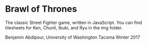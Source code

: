 # Brawl of Thrones

The classic Street Fighter game, written in JavaScript.
You can find tilesheets for Ken, Chunli, Ibuki, and Ryu
in the img folder.

Benjamin Abdipour, University of Washington Tacoma
Winter 2017